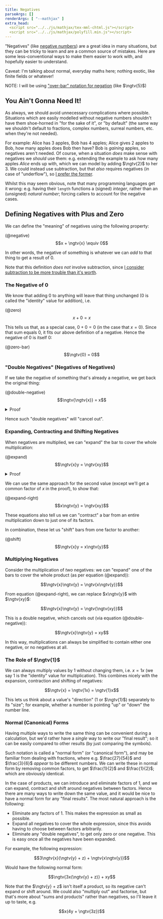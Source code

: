 ```yaml
---
title: Negatives
parseArgs: []
renderArgs: [ "--mathjax" ]
extra_head:
  <script src="../../js/mathjax/tex-mml-chtml.js"></script>
  <script src="../../js/mathjax/polyfill.min.js"></script>
---
```


"Negatives" (like [negative
numbers](https://en.wikipedia.org/wiki/Negative_number)) are a great idea in
many situations, but they can be tricky to learn and are a common source of
mistakes. Here are some less-conventional ways to make them easier to work with,
and hopefully easier to understand.

Caveat: I'm talking about normal, everyday maths here; nothing exotic, like
finite fields or whatever!

NOTE: I will be using
["over-bar" notation for negation](negative_bar_notation.html) (like $\ngtv{5}$)

## You Ain't Gonna Need It! ##

As always, we should avoid unnecessary complications where possible. Situations
which are easily modelled without negative numbers shouldn't have them
shoe-horned in "for the sake of it", or "by default" (the same way we shouldn't
default to fractions, complex numbers, surreal numbers, etc. when they're
not needed).

For example: Alice has 3 apples, Bob has 4 apples; Alice gives 2 apples to
Bob, how many apples does Bob then have? Bob is *gaining* apples, so negatives
aren't needed. Of course, when a situation *does* make sense with negatives we
*should* use them: e.g. extending the example to ask how many apples *Alice*
ends up with, which we can model by adding $\ngtv{2}$ to her $3$. We could
instead use subtraction, but that *also* requires negatives (in case of
"underflow"), so [I prefer the former](subtraction.html).

Whilst this may seem obvious, note that many programming languages get it wrong:
e.g. having their `length` functions a (signed) *integer*, rather than an
(unsigned) *natural number*; forcing callers to account for the negative cases.

## Defining Negatives with Plus and Zero ##

We can define the "meaning" of negatives using the following property:

(@negative) $$x + \ngtv{x} \equiv 0$$

In other words, the negative of something is whatever we can *add* to that thing
to get a result of $0$.

Note that this definition *does not* involve subtraction, since [I consider
subtraction to be more trouble than it's worth](subtraction.html).

### The Negative of $0$ ###

We know that adding $0$ to anything will leave that thing unchanged ($0$ is
called the "identity" value for addition), i.e.

(@zero) $$x + 0 = x$$

This tells us that, as a special case, $0 + 0 = 0$ (in the case that $x = 0$).
Since that sum equals $0$, it fits our above definition of a negative. Hence the
negative of $0$ is itself $0$:

(@zero-bar) $$\ngtv{0} = 0$$

### "Double Negatives" (Negatives of Negatives) ###

If we take the negative of something that's already a negative, we get back the
original thing:

(@double-negative) $$\ngtv{\ngtv{x}} = x$$

<details class="odd">
 <summary>Proof</summary>

We can add $0$ to a "double negative" without changing it (as per equation
(@zero)):

$$\ngtv{\ngtv{x}} = \ngtv{\ngtv{x}} + 0$$

We can replace $0$ with the sum of a value and its negative (as per equation
(@negative)). Let's replace the $0$ with the sum of $x$ and its negative
$\ngtv{x}$:

$$\ngtv{\ngtv{x}} = \ngtv{\ngtv{x}} + x + \ngtv{x}$$

Let's rearrange this sum, and introduce parentheses to make the next step
clearer:

$$\ngtv{\ngtv{x}} = x + (\ngtv{x} + \ngtv{\ngtv{x}})$$

The expression in the parentheses is the sum of a value ($\ngtv{x}$) and its
negative ($\ngtv{\ngtv{x}}$), which is $0$ (according to equation (@negative)):

$$\ngtv{\ngtv{x}} = x + 0$$

Finally, we can get rid of the addition since it doesn't change the value (as
per equation (@zero)):

$$\ngtv{\ngtv{x}} = x$$

QED

</details>

Hence such "double negatives" will "cancel out".

### Expanding, Contracting and Shifting Negatives ###

When negatives are multiplied, we can "expand" the bar to cover the whole
multiplication:

(@expand) $$\ngtv{x}y = \ngtv{xy}$$

<details class="odd">
  <summary>Proof</summary>

Adding $0$ to our multiplication won't change its value (equation (@zero)):

$$\ngtv{x}y = \ngtv{x}y + 0$$

We can replace that $0$ with the sum of a value ($xy$) and its negative
($\ngtv{xy}$) as per equation (@negative):

$$\ngtv{x}y = \ngtv{x}y + xy + \ngtv{xy}$$

The first two terms have a common factor of $y$, which we can factor out:

$$\ngtv{x}y = (\ngtv{x} + x)y + \ngtv{xy}$$

Those parentheses contain the sum of a value ($x$) and its negation
($\ngtv{x}$), which is equal to $0$ (equation (@negative)):

$$\ngtv{x}y = 0y + \ngtv{xy}$$

Multiplying by $0$ always gives $0$:

$$\ngtv{x}y = 0 + \ngtv{xy}$$

Finally we can remove the addition (as per equation (@zero)):

$$\ngtv{x}y = \ngtv{xy}$$

QED

</details>

We can use the same approach for the second value (except we'll get a common
factor of $x$ in the proof), to show that:

(@expand-right) $$x\ngtv{y} = \ngtv{xy}$$

These equations also tell us we can "contract" a bar from an entire
multiplication down to just one of its factors.

In combination, these let us "shift" bars from one factor to another:

(@shift) $$\ngtv{x}y = x\ngtv{y}$$

### Multiplying Negatives ###

Consider the multiplication of *two* negatives: we can "expand" one of the bars
to cover the whole product (as per equation (@expand)):

$$\ngtv{x}\ngtv{y} = \ngtv{x\ngtv{y}}$$

From equation (@expand-right), we can replace $x\ngtv{y}$ with $\ngtv{xy}$:

$$\ngtv{x}\ngtv{y} = \ngtv{\ngtv{xy}}$$

This is a double negative, which cancels out (via equation (@double-negative)):

$$\ngtv{x}\ngtv{y} = xy$$

In this way, multiplications can always be simplified to contain either one
negative, or no negatives at all.

### The Role of $\ngtv{1}$ ###

We can always multiply values by $1$ without changing them, i.e. $x = 1x$ (we
say $1$ is the "identity" value for multiplication). This combines nicely with
the expansion, contraction and shifting of negatives:

$$\ngtv{x} = \ngtv{1x} = \ngtv{1}x$$

This lets us think about a value's "direction" ($1$ or $\ngtv{1}$) separately
to its "size"; for example, whether a number is pointing "up" or "down" the
number line.

### Normal (Canonical) Forms ###

Having multiple ways to write the same thing can be convenient during a
calculation, but we'd rather have a *single* way to write our "final result"; so
it can be easily compared to other results (by just comparing the symbols).

Such notation is called a "normal form" (or "canonical form"), and may be
familiar from dealing with fractions, where e.g. $\frac{27}{54}$ and
$\frac{3}{6}$ *appear* to be different numbers. We can write these in normal
form by removing common factors, to get $\frac{1}{2}$ and $\frac{1}{2}$; which
are obviously identical.

In the case of products, we can introduce and eliminate factors of $1$, and we
can expand, contract and shift around negatives between factors. Hence there are
many ways to write down the same value, and it would be nice to have a normal
form for any "final results". The most natural approach is the following:

 - Eliminate any factors of $1$. This makes the expression as small as possible.
 - Expand all negatives to cover the whole expression, since this avoids having
   to choose between factors arbitrarily.
 - Eliminate any "double negatives", to get only zero or one negative. This is
   easy once all the negatives have been expanded.

For example, the following expression:

$$3\ngtv{x}(\ngtv{y} + z) + \ngtv{x\ngtv{y}}$$

Would have the following normal form:

$$\ngtv{3x(\ngtv{y} + z)} + xy$$

Note that the $\ngtv{y} + z$ isn't itself a product, so its negative can't
expand or shift around. We could also "multiply out" and factorise, but that's
more about "sums and products" rather than negatives, so I'll leave it up to
taste, e.g.

$$x(4y + \ngtv{3z})$$
